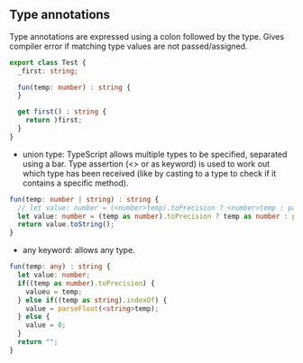 ## Type annotations
Type annotations are expressed using a colon followed by the type. Gives compiler error if matching type values are not passed/assigned.

```typescript
export class Test {
  _first: string;

  fun(temp: number) : string {
  }

  get first() : string {
    return )first;
  }
}
```

- union type: TypeScript allows multiple types to be specified, separated using a bar.
Type assertion (<> or as keyword) is used to work out which type has been received (like by casting to a type to check if it contains a specific method).

```typescript
fun(temp: number | string) : string {
  // let value: number = (<number>temp).toPrecision ? <number>temp : parseFloat(<string>temp);
  let value: number = (temp as number).toPrecision ? temp as number : parseFloat(<string>temp);
  return value.toString();
}
```

- any keyword: allows any type.

```typescript
fun(temp: any) : string {
  let value: number;
  if((temp as number).toPrecision) {
    valueu = temp;
  } else if((temp as string).indexOf) {
    value = parseFloat(<string>temp);
  } else {
    value = 0;
  }
  return "";
}
```

